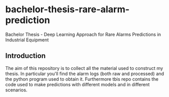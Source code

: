 # bachelor-thesis-rare-alarm-prediction
Bachelor Thesis - Deep Learning Approach for Rare Alarms Predictions in Industrial Equipment


## Introduction
The aim of this repository is to collect all the material used to construct my thesis.
In particular you'll find the alarm logs (both raw and processed) and the python program used to obtain it.
Furthermore tbis repo contains the code used to make predictions with different models and in different scenarios.
